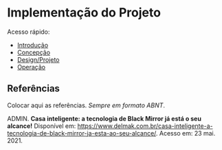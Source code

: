 # Implementação do Projeto

Acesso rápido:
  - [Introdução](./README.md)
  - [Concepção](./conceive.md)
  - [Design/Projeto](./design.md)
  - [Operação](./operate.md)


## Referências

Colocar aqui as referências. _Sempre em formato ABNT_.

ADMIN. **Casa inteligente: a tecnologia de Black Mirror já está o seu alcance!** Disponível em: <https://www.delmak.com.br/casa-inteligente-a-tecnologia-de-black-mirror-ja-esta-ao-seu-alcance/>. Acesso em: 23 mai. 2021.

